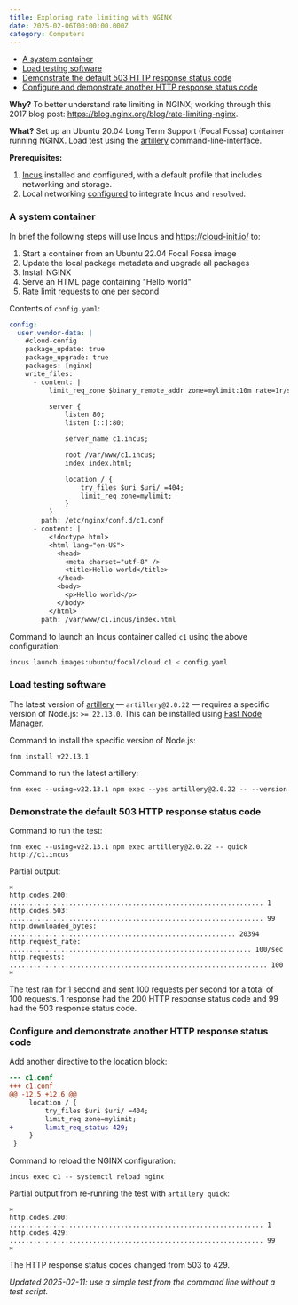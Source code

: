 ```yaml
---
title: Exploring rate limiting with NGINX
date: 2025-02-06T00:00:00.000Z
category: Computers
---
```


<!--
Copyright 2025 Keith Maxwell
SPDX-License-Identifier: CC-BY-SA-4.0
-->

<!-- toc -->

- [A system container](#a-system-container)
- [Load testing software](#load-testing-software)
- [Demonstrate the default 503 HTTP response status code](#demonstrate-the-default-503-http-response-status-code)
- [Configure and demonstrate another HTTP response status code](#configure-and-demonstrate-another-http-response-status-code)

<!-- tocstop -->

**Why?** To better understand rate limiting in NGINX; working through this 2017
blog post: <https://blog.nginx.org/blog/rate-limiting-nginx>.

**What?** Set up an Ubuntu 20.04 Long Term Support (Focal Fossa) container
running NGINX. Load test using the [artillery](https://www.artillery.io/)
command-line-interface.

**Prerequisites:**

1. [Incus] installed and configured, with a default profile that includes
   networking and storage.
2. Local networking [configured] to integrate Incus and `resolved`.

[Incus]: https://linuxcontainers.org/incus/
[configured]:
  https://linuxcontainers.org/incus/docs/main/howto/network_bridge_resolved/

### A system container

In brief the following steps will use Incus and <https://cloud-init.io/> to:

1. Start a container from an Ubuntu 22.04 Focal Fossa image
2. Update the local package metadata and upgrade all packages
3. Install NGINX
4. Serve an HTML page containing "Hello world"
5. Rate limit requests to one per second

Contents of `config.yaml`:

<!-- embedme config.yaml -->

```yaml
config:
  user.vendor-data: |
    #cloud-config
    package_update: true
    package_upgrade: true
    packages: [nginx]
    write_files:
      - content: |
          limit_req_zone $binary_remote_addr zone=mylimit:10m rate=1r/s;

          server {
              listen 80;
              listen [::]:80;

              server_name c1.incus;

              root /var/www/c1.incus;
              index index.html;

              location / {
                  try_files $uri $uri/ =404;
                  limit_req zone=mylimit;
              }
          }
        path: /etc/nginx/conf.d/c1.conf
      - content: |
          <!doctype html>
          <html lang="en-US">
            <head>
              <meta charset="utf-8" />
              <title>Hello world</title>
            </head>
            <body>
              <p>Hello world</p>
            </body>
          </html>
        path: /var/www/c1.incus/index.html
```

Command to launch an Incus container called `c1` using the above configuration:

```sh
incus launch images:ubuntu/focal/cloud c1 < config.yaml
```

### Load testing software

The latest version of [artillery](https://github.com/artilleryio/artillery) —
`artillery@2.0.22` — requires a specific version of Node.js: `>= 22.13.0`. This
can be installed using [Fast Node Manager](https://github.com/Schniz/fnm).

<!--
fnm list-remote
-->

Command to install the specific version of Node.js:

    fnm install v22.13.1

Command to run the latest artillery:

    fnm exec --using=v22.13.1 npm exec --yes artillery@2.0.22 -- --version

### Demonstrate the default 503 HTTP response status code

Command to run the test:

    fnm exec --using=v22.13.1 npm exec artillery@2.0.22 -- quick http://c1.incus

Partial output:

    ✂
    http.codes.200: ................................................................ 1
    http.codes.503: ................................................................ 99
    http.downloaded_bytes: ......................................................... 20394
    http.request_rate: ............................................................. 100/sec
    http.requests: ................................................................. 100
    ✂

The test ran for 1 second and sent 100 requests per second for a total of 100
requests. 1 response had the 200 HTTP response status code and 99 had the 503
response status code.

### Configure and demonstrate another HTTP response status code

<!--
Command to make the below change:

    incus file pull c1/etc/nginx/conf.d/c1.conf c1.conf.0 \
    && incus file push c1.conf.1 c1/etc/nginx/conf.d/c1.conf

Command to recreate the diff:

    diff --label c1.conf --label c1.conf -u c1.conf.0 c1.conf.1

-->

Add another directive to the location block:

```diff
--- c1.conf
+++ c1.conf
@@ -12,5 +12,6 @@
     location / {
         try_files $uri $uri/ =404;
         limit_req zone=mylimit;
+        limit_req_status 429;
     }
 }
```

Command to reload the NGINX configuration:

    incus exec c1 -- systemctl reload nginx

Partial output from re-running the test with `artillery quick`:

    ✂
    http.codes.200: ................................................................ 1
    http.codes.429: ................................................................ 99
    ✂

The HTTP response status codes changed from 503 to 429.

_Updated 2025-02-11: use a simple test from the command line without a test
script._

<!-- vim: set filetype=markdown.embedme.htmlCommentNoSpell.markdown-toc : -->
